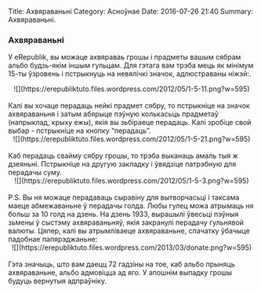 Title: Ахвяраваньні
Category: Асноўнае
Date: 2016-07-26 21:40
Summary: Ахвяраваньні.


### Ахвяраваньні
У eRepublik, вы можаце ахвяраваь грошы і прадметы вашым сябрам альбо будзь-якім іншым гульцам.
Для гэтага вам трэба мець як мінімум 15-ты ўзровень і пстрыкнуць на невялічкі значок, адлюстраваны ніжэй:.
<br />
<center>
 ![](https://erepubliktuto.files.wordpress.com/2012/05/1-5-11.png?w=595)</center><br />
Калі вы хочаце перадаць нейкі прадмет сябру, то пстрыкніце на значок ахвяраваньня і затым абярыце пэўную колькасьць прадметаў (напрыклад, крыху ежы), якія вы зьбіраеце перадаць. Калі зробіце свой выбар - пстрыкніце на кнопку “перадаць”.
<br />
<center>
 ![](https://erepubliktuto.files.wordpress.com/2012/05/1-5-21.png?w=595)</center><br />
Каб перадаць свайму сябру грошы, то трэба выканаць амаль тыя ж дзеяньні. Пстрыкніце на другую закладку і ўвядзіце патрэбную для перадачы суму.
<br />
<center>
 ![](https://erepubliktuto.files.wordpress.com/2012/05/1-5-3.png?w=595)</center><br />
P.S. Вы ня можаце перадаваць сыравіну для вытворчасьці і таксама маеце абмежаваньне ў перадачы голда. Любы гулец можа атрымаць ня больш за 10 голд на дзень.
На дзень 1933, вырашылі ўвесьці пэўныя зьмены ў сыстэму ахвяраваньняў, якія закранулі перадачу гульнявой валюты.
Цяпер, калі вы атрымліваеце ахвяраваньне, спачатку ўбачыце падобнае папярэджаньне:
<br />
<center>
 ![](https://erepubliktuto.files.wordpress.com/2013/03/donate.png?w=595)</center><br />
Гэта значыць, што вам даецц 72 гадзіны на тое, каб альбо прыняць ахвяраваньне, альбо адмовіцца ад яго. У апошнім выпадку грошы будуць вернутыя адпраўніку.

